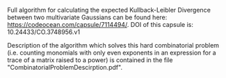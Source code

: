 Full algorithm for calculating the expected Kullback-Leibler Divergence between two multivariate Gaussians can be found here:
https://codeocean.com/capsule/7114494/.
DOI of this capsule is: 10.24433/CO.3748956.v1

Description of the algorithm which solves this hard combinatorial problem (i.e. counting monomials with only even exponents in an expression for a trace of a matrix raised to a power) is contained in the file "CombinatorialProblemDescirption.pdf".
